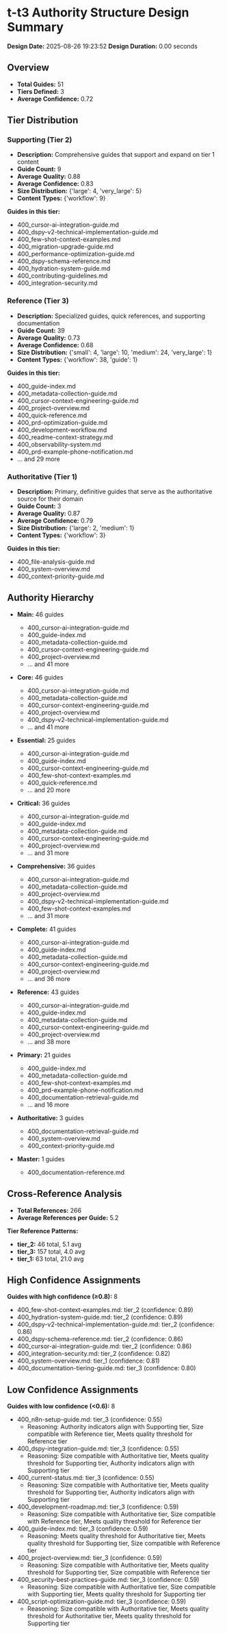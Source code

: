 # t-t3 Authority Structure Design Summary

**Design Date:** 2025-08-26 19:23:52
**Design Duration:** 0.00 seconds

## Overview

- **Total Guides:** 51
- **Tiers Defined:** 3
- **Average Confidence:** 0.72

## Tier Distribution

### Supporting (Tier 2)
- **Description:** Comprehensive guides that support and expand on tier 1 content
- **Guide Count:** 9
- **Average Quality:** 0.88
- **Average Confidence:** 0.83
- **Size Distribution:** {'large': 4, 'very_large': 5}
- **Content Types:** {'workflow': 9}

**Guides in this tier:**
- 400_cursor-ai-integration-guide.md
- 400_dspy-v2-technical-implementation-guide.md
- 400_few-shot-context-examples.md
- 400_migration-upgrade-guide.md
- 400_performance-optimization-guide.md
- 400_dspy-schema-reference.md
- 400_hydration-system-guide.md
- 400_contributing-guidelines.md
- 400_integration-security.md

### Reference (Tier 3)
- **Description:** Specialized guides, quick references, and supporting documentation
- **Guide Count:** 39
- **Average Quality:** 0.73
- **Average Confidence:** 0.68
- **Size Distribution:** {'small': 4, 'large': 10, 'medium': 24, 'very_large': 1}
- **Content Types:** {'workflow': 38, 'guide': 1}

**Guides in this tier:**
- 400_guide-index.md
- 400_metadata-collection-guide.md
- 400_cursor-context-engineering-guide.md
- 400_project-overview.md
- 400_quick-reference.md
- 400_prd-optimization-guide.md
- 400_development-workflow.md
- 400_readme-context-strategy.md
- 400_observability-system.md
- 400_prd-example-phone-notification.md
- ... and 29 more

### Authoritative (Tier 1)
- **Description:** Primary, definitive guides that serve as the authoritative source for their domain
- **Guide Count:** 3
- **Average Quality:** 0.87
- **Average Confidence:** 0.79
- **Size Distribution:** {'large': 2, 'medium': 1}
- **Content Types:** {'workflow': 3}

**Guides in this tier:**
- 400_file-analysis-guide.md
- 400_system-overview.md
- 400_context-priority-guide.md

## Authority Hierarchy

- **Main:** 46 guides
  - 400_cursor-ai-integration-guide.md
  - 400_guide-index.md
  - 400_metadata-collection-guide.md
  - 400_cursor-context-engineering-guide.md
  - 400_project-overview.md
  - ... and 41 more

- **Core:** 46 guides
  - 400_cursor-ai-integration-guide.md
  - 400_metadata-collection-guide.md
  - 400_cursor-context-engineering-guide.md
  - 400_project-overview.md
  - 400_dspy-v2-technical-implementation-guide.md
  - ... and 41 more

- **Essential:** 25 guides
  - 400_cursor-ai-integration-guide.md
  - 400_guide-index.md
  - 400_cursor-context-engineering-guide.md
  - 400_few-shot-context-examples.md
  - 400_quick-reference.md
  - ... and 20 more

- **Critical:** 36 guides
  - 400_cursor-ai-integration-guide.md
  - 400_guide-index.md
  - 400_metadata-collection-guide.md
  - 400_cursor-context-engineering-guide.md
  - 400_project-overview.md
  - ... and 31 more

- **Comprehensive:** 36 guides
  - 400_cursor-ai-integration-guide.md
  - 400_metadata-collection-guide.md
  - 400_project-overview.md
  - 400_dspy-v2-technical-implementation-guide.md
  - 400_few-shot-context-examples.md
  - ... and 31 more

- **Complete:** 41 guides
  - 400_cursor-ai-integration-guide.md
  - 400_guide-index.md
  - 400_metadata-collection-guide.md
  - 400_cursor-context-engineering-guide.md
  - 400_project-overview.md
  - ... and 36 more

- **Reference:** 43 guides
  - 400_cursor-ai-integration-guide.md
  - 400_guide-index.md
  - 400_metadata-collection-guide.md
  - 400_cursor-context-engineering-guide.md
  - 400_project-overview.md
  - ... and 38 more

- **Primary:** 21 guides
  - 400_guide-index.md
  - 400_metadata-collection-guide.md
  - 400_few-shot-context-examples.md
  - 400_prd-example-phone-notification.md
  - 400_documentation-retrieval-guide.md
  - ... and 16 more

- **Authoritative:** 3 guides
  - 400_documentation-retrieval-guide.md
  - 400_system-overview.md
  - 400_context-priority-guide.md

- **Master:** 1 guides
  - 400_documentation-reference.md

## Cross-Reference Analysis

- **Total References:** 266
- **Average References per Guide:** 5.2

**Tier Reference Patterns:**
- **tier_2:** 46 total, 5.1 avg
- **tier_3:** 157 total, 4.0 avg
- **tier_1:** 63 total, 21.0 avg

## High Confidence Assignments

**Guides with high confidence (≥0.8):** 8
- 400_few-shot-context-examples.md: tier_2 (confidence: 0.89)
- 400_hydration-system-guide.md: tier_2 (confidence: 0.89)
- 400_dspy-v2-technical-implementation-guide.md: tier_2 (confidence: 0.86)
- 400_dspy-schema-reference.md: tier_2 (confidence: 0.86)
- 400_cursor-ai-integration-guide.md: tier_2 (confidence: 0.86)
- 400_integration-security.md: tier_2 (confidence: 0.82)
- 400_system-overview.md: tier_1 (confidence: 0.81)
- 400_documentation-tiering-guide.md: tier_3 (confidence: 0.80)

## Low Confidence Assignments

**Guides with low confidence (<0.6):** 8
- 400_n8n-setup-guide.md: tier_3 (confidence: 0.55)
  - Reasoning: Authority indicators align with Supporting tier, Size compatible with Reference tier, Meets quality threshold for Reference tier
- 400_dspy-integration-guide.md: tier_3 (confidence: 0.55)
  - Reasoning: Size compatible with Authoritative tier, Meets quality threshold for Supporting tier, Authority indicators align with Supporting tier
- 400_current-status.md: tier_3 (confidence: 0.55)
  - Reasoning: Size compatible with Authoritative tier, Meets quality threshold for Supporting tier, Authority indicators align with Supporting tier
- 400_development-roadmap.md: tier_3 (confidence: 0.59)
  - Reasoning: Size compatible with Authoritative tier, Size compatible with Reference tier, Meets quality threshold for Reference tier
- 400_guide-index.md: tier_3 (confidence: 0.59)
  - Reasoning: Meets quality threshold for Authoritative tier, Meets quality threshold for Supporting tier, Size compatible with Reference tier
- 400_project-overview.md: tier_3 (confidence: 0.59)
  - Reasoning: Size compatible with Authoritative tier, Meets quality threshold for Supporting tier, Size compatible with Reference tier
- 400_security-best-practices-guide.md: tier_3 (confidence: 0.59)
  - Reasoning: Size compatible with Authoritative tier, Size compatible with Supporting tier, Meets quality threshold for Supporting tier
- 400_script-optimization-guide.md: tier_3 (confidence: 0.59)
  - Reasoning: Size compatible with Authoritative tier, Meets quality threshold for Authoritative tier, Meets quality threshold for Supporting tier
